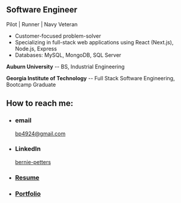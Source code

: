 
## Software Engineer

Pilot | Runner | Navy Veteran

  - Customer-focused problem-solver
  - Specializing in full-stack web applications using React (Next.js), Node.js, Express
  - Databases: MySQL, MongoDB, SQL Server
    
  
**Auburn University** -- BS, Industrial Engineering 

**Georgia Institute of Technology** -- Full Stack Software Engineering, Bootcamp Graduate




## How to reach me: 

- ### email
  <a href="mailTo: bp4924@gmail.com?subject=Hello!" alt="" >bp4924@gmail.com</a>

- ### LinkedIn
  [bernie-petters](https://linkedin.com/in/bernie-petters)
  
- ### [Resume](https://docs.google.com/document/d/1ez6TmBcBWt2nIZzvBTAzX3z9E2mvwPqsEN5K10m-QTc/edit?usp=sharing)

- ### [Portfolio](https://bp4924.github.io/bp-react-portfolio/)

